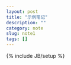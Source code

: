```yaml
---
layout: post
title: "示例笔记"
description: ""
category: note
slug: note1
tags: []
---
```

{% include JB/setup %}
